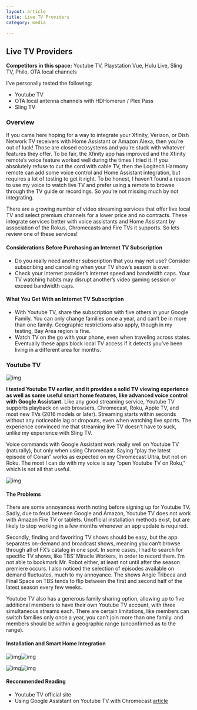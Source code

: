 ```yaml
---
layout: article
title: Live TV Providers
category: media

---
```

## Live TV Providers

**Competitors in this space:** Youtube TV, Playstation Vue, Hulu Live, Sling TV, Philo, OTA local channels

I’ve personally  tested the following:

- Youtube TV
- OTA local antenna channels with HDHomerun / Plex Pass
- Sling TV 

### Overview
If you came here hoping for a way to integrate your Xfinity, Verizon, or Dish Network TV receivers with Home Assistant or Amazon Alexa, then you’re out of luck! Those are closed ecosystems and you’re stuck with whatever features they offer. To be fair, the Xfinity app has improved and the Xfinity remote’s voice feature worked well during the times I tried it. If you absolutely refuse to cut the cord with cable TV, then the Logitech Harmony remote can add some voice control and Home Assistant integration, but requires a lot of testing to get it right. To be honest, I haven’t found a reason to use my voice to watch live TV and prefer using a remote to browse through the TV guide or recordings. So you’re not missing much by not integrating.


There are a growing number of video streaming services that offer live local TV and select premium channels for a lower price and no contracts. These integrate services better with voice assistants and Home Assistant by association of the Rokus, Chromecasts and Fire TVs it supports. So lets review one of these services!



#### Considerations Before Purchasing an Internet TV Subscription

- Do you really need another subscription that you may not use? Consider subscribing and canceling when your TV show’s season is over.
- Check your internet provider’s internet speed and bandwidth caps. Your TV watching habits may disrupt another’s video gaming session or exceed bandwidth caps.



#### What You Get With an Internet TV Subscription

- With Youtube TV, share the subscription with five others in your Google Family. You can only change families once a year, and can’t be in more than one family. Geographic restrictions also apply, though in my testing, Bay Area region is fine.
- Watch TV on the go with your phone, even when traveling across states. Eventually these apps block local TV access if it detects you’ve been living in a different area for months.



### Youtube TV

![img](https://d2mxuefqeaa7sj.cloudfront.net/s_6F2D06D13ED5B646A7B3ABF92554F4B018DC3C58310A9D7A5EC1772E423FF837_1549821746568_tv_sub-youtube_tv-logo.png)

**I tested Youtube TV earlier, and it provides a solid TV viewing experience as well as some useful smart home features, like advanced voice control with Google Assistant.**  Like any good streaming service, Youtube TV supports playback on web browsers, Chromecast, Roku, Apple TV, and most new TVs (2016 models or later). Streaming starts within seconds without any noticeable lag or dropouts, even when watching live sports. The experience convinced me that streaming live TV doesn’t have to suck, unlike my experience with Sling TV.


Voice commands with Google Assistant work really well on Youtube TV (naturally), but only when using Chromecast. Saying “play the latest episode of Conan” works as expected on my Chromecast Ultra, but not on Roku. The most I can do with my voice is say “open Youtube TV on Roku,” which is not all that useful.



![img](https://d2mxuefqeaa7sj.cloudfront.net/s_6F2D06D13ED5B646A7B3ABF92554F4B018DC3C58310A9D7A5EC1772E423FF837_1549748658112_tv_sub-youtube_tv-app.jpg)

#### The Problems
There are some annoyances worth noting before signing up for Youtube TV. Sadly, due to feud between Google and Amazon, Youtube TV does not work with Amazon Fire TV or tablets. Unofficial installation methods exist, but are likely to stop working in a few months whenever an app update is required. 


Secondly, finding and favoriting TV shows should be easy, but the app separates on-demand and broadcast shows, meaning you can’t browse through all of FX’s catalog in one spot. In some cases, I had to search for specific TV shows, like TBS’ Miracle Workers, in order to record them. I’m not able to bookmark Mr. Robot either, at least not until after the season premiere occurs. I also noticed the selection of episodes available on demand fluctuates, much to my annoyance. The shows Angie Tribeca and Final Space on TBS  tends to flip between the first and second half of the latest season every few weeks.


Youtube TV also has a generous family sharing option, allowing up to five additional members to have their own Youtube TV account, with three simultaneous streams each. There are certain limitations, like members can switch families only once a year, you can’t join more than one family. and members should be within a geographic range (unconfirmed as to the range). 


#### Installation and Smart Home Integration

![img](https://d2mxuefqeaa7sj.cloudfront.net/s_6F2D06D13ED5B646A7B3ABF92554F4B018DC3C58310A9D7A5EC1772E423FF837_1543622841706_google_assistant.jpg)![img](https://d2mxuefqeaa7sj.cloudfront.net/s_6F2D06D13ED5B646A7B3ABF92554F4B018DC3C58310A9D7A5EC1772E423FF837_1550031382896_tv_sub-youtube_tv-ha.PNG)

![img](https://d2mxuefqeaa7sj.cloudfront.net/s_6F2D06D13ED5B646A7B3ABF92554F4B018DC3C58310A9D7A5EC1772E423FF837_1551986015045_not_available.png)![img](https://d2mxuefqeaa7sj.cloudfront.net/s_6F2D06D13ED5B646A7B3ABF92554F4B018DC3C58310A9D7A5EC1772E423FF837_1549578180732_tv_sub-youtube_tv-app.png)



#### Recommended Reading

- Youtube TV official site
- Using Google Assistant on Youtube TV with Chromecast [article](https://support.google.com/youtubetv/answer/7529864?hl=en)